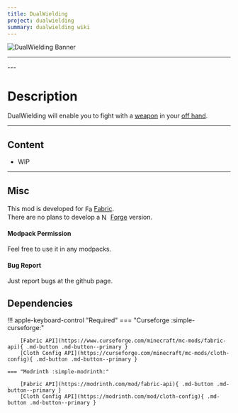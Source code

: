 ```yaml
---
title: DualWielding
project: dualwielding
summary: dualwielding wiki
---
```

<script src="/wiki/javascripts/data.js"></script>
<script src="/wiki/javascripts/sidebar.js" id="dualwielding"></script>

![DualWielding Banner](/wiki/assets/general/banner/dualwieldingbanner.png)

---
<div id="showcase-gallery" modid="dualwielding" image_1="dualwielding_image_1"></div>
<script src="/wiki/javascripts/showcase.js"></script>
---

# Description
DualWielding will enable you to fight with a [weapon](https://minecraft.wiki/w/Weapon) in your [off hand](https://minecraft.wiki/w/Dual_wield).

---
## Content
- WIP
<!-- - [Block List](/wiki/mods/dualwielding/Blocks/#list-of-blocks)
- [Entity List](/wiki/mods/dualwielding/Entities/#list-of-entities)
- [Item List](/wiki/mods/dualwielding/Items/#list-of-items)
- [Structure List](/wiki/mods/dualwielding/Structures/#list-of-structures) -->
  
---
## Misc
This mod is developed for <img src="https://fabricmc.net/assets/logo.png" alt="Fabric" width="16" height="16" style="position: relative; top: 3px;"> [Fabric](https://fabricmc.net/).  
There are no plans to develop a <img src="https://neoforged.net/img/authors/neoforged.png" alt="NeoForged" width="16" height="16" style="position: relative; top: 3px;"> [Forge](https://neoforged.net/) version.  

#### Modpack Permission
Feel free to use it in any modpacks.  

#### Bug Report
Just report bugs at the github page.  

## Dependencies

!!! apple-keyboard-control "Required"
    === "Curseforge :simple-curseforge:"

        [Fabric API](https://www.curseforge.com/minecraft/mc-mods/fabric-api){ .md-button .md-button--primary }
        [Cloth Config API](https://curseforge.com/minecraft/mc-mods/cloth-config){ .md-button .md-button--primary }

    === "Modrinth :simple-modrinth:"

        [Fabric API](https://modrinth.com/mod/fabric-api){ .md-button .md-button--primary }
        [Cloth Config API](https://modrinth.com/mod/cloth-config){ .md-button .md-button--primary }
